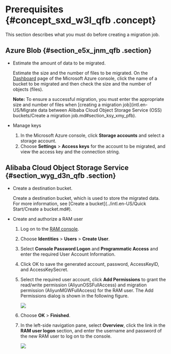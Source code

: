 # Prerequisites {#concept_sxd_w3l_qfb .concept}

This section describes what you must do before creating a migration job.

## Azure Blob {#section_e5x_jnm_qfb .section}

-   Estimate the amount of data to be migrated.

    Estimate the size and the number of files to be migrated. On the [Dashboard](https://portal.azure.com/) page of the Microsoft Azure console, click the name of a bucket to be migrated and then check the size and the number of objects \(files\).

    **Note:** To ensure a successful migration, you must enter the appropriate size and number of files when [creating a migration job](intl.en-US/Migrate data between Alibaba Cloud Object Storage Service (OSS) buckets/Create a migration job.md#section_ksy_xmy_pfb).

-   Manage keys
    1.  In the Microsoft Azure console, click **Storage accounts** and select a storage account.
    2.  Choose **Settings** \> **Access keys** for the account to be migrated, and view the access key and the connection string.

## Alibaba Cloud Object Storage Service {#section_wyg_d3n_qfb .section}

-   Create a destination bucket.

    Create a destination bucket, which is used to store the migrated data. For more information, see [Create a bucket](../intl.en-US/Quick Start/Create a bucket.md#).

-   Create and authorize a RAM user
    1.  Log on to the [RAM console](https://ram.console.aliyun.com).
    2.  Choose **Identities** \> **Users** \> **Create User**.
    3.  Select **Console Password Logon** and **Programmatic Access** and enter the required User Account Information.
    4.  Click OK to save the generated account, password, AccessKeyID, and AccessKeySecret.
    5.  Select the required user account, click **Add Permissions** to grant the read/write permission \(AliyunOSSFullAccess\) and migration permission \(AliyunMGWFullAccess\) for the RAM user. The Add Permissions dialog is shown in the following figure.

        ![](http://static-aliyun-doc.oss-cn-hangzhou.aliyuncs.com/assets/img/40745/155737011521235_en-US.png)

    6.  Choose **OK** \> **Finished**.
    7.  In the left-side navigation pane, select **Overview**, click the link in the **RAM user logon** section, and enter the username and password of the new RAM user to log on to the console.

        ![](http://static-aliyun-doc.oss-cn-hangzhou.aliyuncs.com/assets/img/40745/155737011534662_en-US.png)


